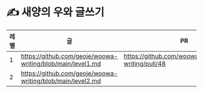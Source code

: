 # ✍ 새양의 우와 글쓰기

| 레벨 | 글                                                         | PR                                                   |
| ---- | ---------------------------------------------------------- | ---------------------------------------------------- |
| 1    | https://github.com/geoje/woowa-writing/blob/main/level1.md | https://github.com/woowacourse/woowa-writing/pull/48 |
| 2    | https://github.com/geoje/woowa-writing/blob/main/level2.md |                                                      |
